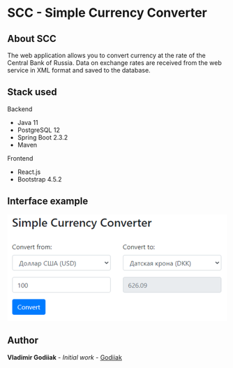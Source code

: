 # SCC - Simple Currency Converter

## About SCC
The web application allows you to convert currency at the rate of the Central Bank of Russia. Data on exchange rates are received from the web service in XML format and saved to the database.

## Stack used
Backend
- Java 11
- PostgreSQL 12
- Spring Boot 2.3.2
- Maven

Frontend
- React.js
- Bootstrap 4.5.2

## Interface example

![Главная страница](https://github.com/Godiiak/scc/blob/master/converter.png?raw=true "Основная форма")

## Author

**Vladimir Godiiak** - *Initial work* - [Godiiak](https://github.com/Godiiak)